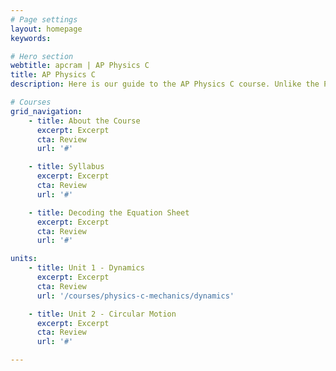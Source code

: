 ```yaml
---
# Page settings
layout: homepage
keywords:

# Hero section
webtitle: apcram | AP Physics C
title: AP Physics C
description: Here is our guide to the AP Physics C course. Unlike the Physics 1 and 2 courses, Physics C requires a knowledge of calculus. Blah blah more placeholder blah blah remind me to remove this stuff.

# Courses
grid_navigation:
    - title: About the Course
      excerpt: Excerpt
      cta: Review
      url: '#'

    - title: Syllabus
      excerpt: Excerpt
      cta: Review
      url: '#'

    - title: Decoding the Equation Sheet
      excerpt: Excerpt
      cta: Review
      url: '#'       

units:
    - title: Unit 1 - Dynamics
      excerpt: Excerpt
      cta: Review
      url: '/courses/physics-c-mechanics/dynamics'

    - title: Unit 2 - Circular Motion
      excerpt: Excerpt
      cta: Review
      url: '#'

---
```

